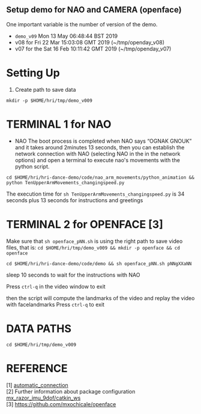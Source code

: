 Setup demo for NAO and CAMERA (openface)
---
One important variable is the number of version of the demo.

* `demo_v09` Mon 13 May 06:48:44 BST 2019
* v08 for Fri 22 Mar 15:03:08 GMT 2019 (~/tmp/openday_v08)
* v07 for the Sat 16 Feb 10:11:42 GMT 2019  (~/tmp/openday_v07)


# Setting Up

1. Create path to save data

```
mkdir -p $HOME/hri/tmp/demo_v009 
```


# TERMINAL 1 for NAO

* NAO
The boot process is completed when NAO says “OGNAK GNOUK” and it takes around
2minutes 13 seconds, then you can establish the network connection with NAO
(selecting NAO in the in the network options)
and open a terminal to execute nao's movements with the python script.


```
cd $HOME/hri/hri-dance-demo/code/nao_arm_movements/python_animation && python TenUpperArmMovements_changingspeed.py
```

The execution time for 
`sh TenUpperArmMovements_changingspeed.py`
is 34 seconds plus 13 seconds for instructions and greetings



# TERMINAL 2 for OPENFACE [3]

Make sure that `sh openface_pNN.sh` is using the right path to save
video files, that is: 
`cd $HOME/hri/tmp/demo_v009 && mkdir -p openface && cd openface`



```
cd $HOME/hri/hri-dance-demo/code/demo && sh openface_pNN.sh pNNgXXaNN
```
sleep 10 seconds to wait for the instructions with NAO 

Press `ctrl-q` in the video window to exit

then the script will compute the landmarks of the video
and replay the video with facelandmarks
Press `ctrl-q` to exit


# DATA PATHS

```
cd $HOME/hri/tmp/demo_v009 
```

#  REFERENCE

[1] [automatic_connection](https://github.com/mxochicale/ros/tree/master/bluetooth_dev_conf/automatic_connection)  
[2] Further information about package configuration [mx_razor_imu_9dof/catkin_ws](https://github.com/mxochicale/ros/tree/master/mx_razor_imu_9dof/catkin_ws)  
[3] https://github.com/mxochicale/openface  


